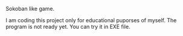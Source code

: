 Sokoban like game.

I am coding this project only for educational puporses of myself.
The program is not ready yet. 
You can try it in EXE file.